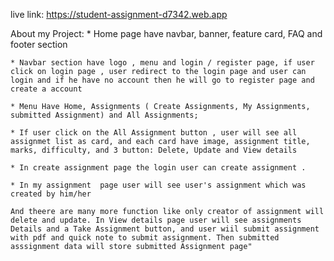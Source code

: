 live link: https://student-assignment-d7342.web.app

About my Project: 
    * Home page have navbar, banner, feature card, FAQ and footer section

    * Navbar section have logo , menu and login / register page, if user click on login page , user redirect to the login page and user can login and if he have no account then he will go to register page and create a account

    * Menu Have Home, Assignments ( Create Assignments, My Assignments, submitted Assignment) and All Assignments;

    * If user click on the All Assignment button , user will see all assignmet list as card, and each card have image, assignment title, marks, difficulty, and 3 button: Delete, Update and View details

    * In create assignment page the login user can create assignment .

    * In my assignment  page user will see user's assignment which was created by him/her

    And theere are many more function like only creator of assignment will delete and update. In View details page user will see assignments Details and a Take Assignment button, and user wiil submit assignment with pdf and quick note to submit assignment. Then submitted asssignment data will store submitted Assignment page" 